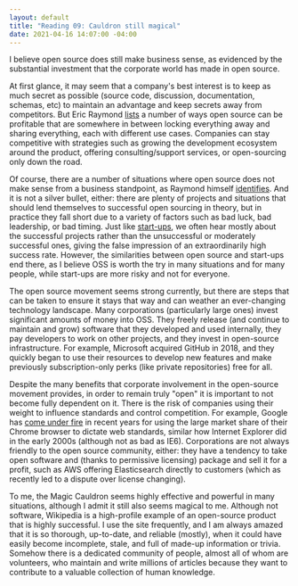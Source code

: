 ```yaml
--- 
layout: default
title: "Reading 09: Cauldron still magical"
date: 2021-04-16 14:07:00 -04:00
--- 
```


I believe open source does still make business sense, as evidenced by the substantial investment that the corporate world has made in open source.

At first glance, it may seem that a company's best interest is to keep as much secret as possible (source code, discussion, documentation, schemas, etc) to maintain an advantage and keep secrets away from competitors. But Eric Raymond [lists](http://www.catb.org/~esr/writings/cathedral-bazaar/magic-cauldron/ar01s09.html) a number of ways open source can be profitable that are somewhere in between locking everything away and sharing everything, each with different use cases. Companies can stay competitive with strategies such as growing the development ecosystem around the product, offering consulting/support services, or open-sourcing only down the road.

Of course, there are a number of situations where open source does not make sense from a business standpoint, as Raymond himself [identifies](http://www.catb.org/~esr/writings/cathedral-bazaar/magic-cauldron/ar01s10.html). And it is not a silver bullet, either: there are plenty of projects and situations that should lend themselves to successful open sourcing in theory, but in practice they fall short due to a variety of factors such as bad luck, bad leadership, or bad timing. Just like [start-ups](2021-03-20-reading-06.md), we often hear mostly about the successful projects rather than the unsuccessful or moderately successful ones, giving the false impression of an extraordinarily high success rate. However, the similarities between open source and start-ups end there, as I believe OSS is worth the try in many situations and for many people, while start-ups are more risky and not for everyone.

The open source movement seems strong currently, but there are steps that can be taken to ensure it stays that way and can weather an ever-changing technology landscape. Many corporations (particularly large ones) invest significant amounts of money into OSS. They freely release (and continue to maintain and grow) software that they developed and used internally, they pay developers to work on other projects, and they invest in open-source infrastructure. For example, Microsoft acquired GitHub in 2018, and they quickly began to use their resources to develop new features and make previously subscription-only perks (like private repositories) free for all.

Despite the many benefits that corporate involvement in the open-source movement provides, in order to remain truly "open" it is important to not become fully dependent on it. There is the risk of companies using their weight to influence standards and control competition. For example, Google has [come under fire](https://v4.chriskrycho.com/2017/chrome-is-not-the-standard.html) in recent years for using the large market share of their Chrome browser to dictate web standards, similar how Internet Explorer did in the early 2000s (although not as bad as IE6). Corporations are not always friendly to the open source community, either: they have a tendency to take open software and (thanks to permissive licensing) package and sell it for a profit, such as AWS offering Elasticsearch directly to customers (which as recently led to a dispute over license changing).

To me, the Magic Cauldron seems highly effective and powerful in many situations, although I admit it still also seems magical to me. Although not software, Wikipedia is a high-profile example of an open-source product that is highly successful. I use the site frequently, and I am always amazed that it is so thorough, up-to-date, and reliable (mostly), when it could have easily become incomplete, stale, and full of made-up information or trivia. Somehow there is a dedicated community of people, almost all of whom are volunteers, who maintain and write millions of articles because they want to contribute to a valuable collection of human knowledge.
